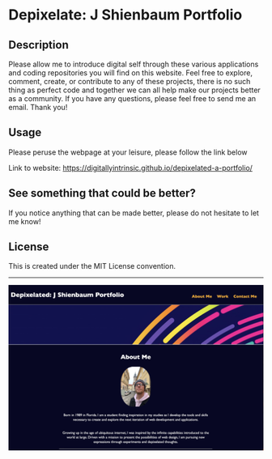 # Depixelate: J Shienbaum Portfolio

## Description

Please allow me to introduce digital self through these various applications and coding repositories you will find on this website.
Feel free to explore, comment, create, or contribute to any of these projects, there is no such thing as perfect code and together 
we can all help make our projects better as a community. 
If you have any questions, please feel free to send me an email. 
Thank you!

## Usage

Please peruse the webpage at your leisure, please follow the link below

Link to website: https://digitallyintrinsic.github.io/depixelated-a-portfolio/

## See something that could be better?

If you notice anything that can be made better, please do not hesitate to let me know!

## License

This is created under the MIT License convention.

---

![About-me-photo](./assets/images/About-me-screnshot.png)